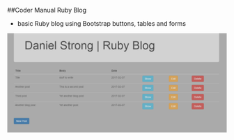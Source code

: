 ##Coder Manual Ruby Blog

* basic Ruby blog using Bootstrap buttons, tables and forms

![Blog](/screenshot.png)
